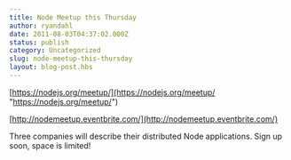 ```yaml
---
title: Node Meetup this Thursday
author: ryandahl
date: 2011-08-03T04:37:02.000Z
status: publish
category: Uncategorized
slug: node-meetup-this-thursday
layout: blog-post.hbs
---
```


[https://nodejs.org/meetup/](https://nodejs.org/meetup/ "https://nodejs.org/meetup/")

[http://nodemeetup.eventbrite.com/](http://nodemeetup.eventbrite.com/)

Three companies will describe their distributed Node applications. Sign up soon, space is limited!

